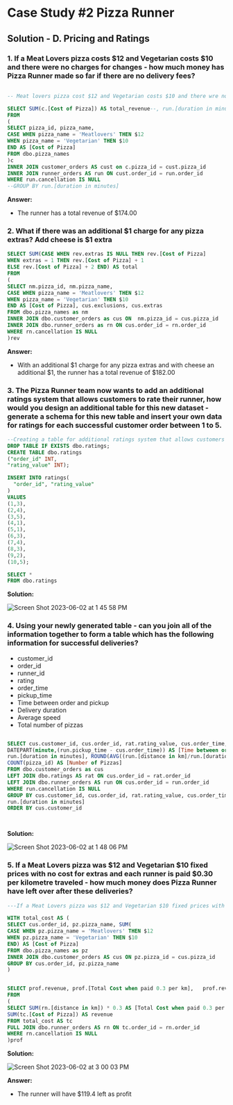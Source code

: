 # Case Study #2 Pizza Runner

## Solution - D. Pricing and Ratings

### 1. If a Meat Lovers pizza costs $12 and Vegetarian costs $10 and there were no charges for changes - how much money has Pizza Runner made so far if there are no delivery fees?


```sql

-- Meat lovers pizza cost $12 and Vegetarian costs $10 and there wre no charges

SELECT SUM(c.[Cost of Pizza]) AS total_revenue--, run.[duration in minutes] 
FROM 
(
SELECT pizza_id, pizza_name,
CASE WHEN pizza_name = 'Meatlovers' THEN $12
WHEN pizza_name = 'Vegetarian' THEN $10
END AS [Cost of Pizza]
FROM dbo.pizza_names
)c
INNER JOIN customer_orders AS cust on c.pizza_id = cust.pizza_id
INNER JOIN runner_orders AS run ON cust.order_id = run.order_id
WHERE run.cancellation IS NULL
--GROUP BY run.[duration in minutes]

```

**Answer:**
- The runner has a total revenue of $174.00


### 2. What if there was an additional $1 charge for any pizza extras? Add cheese is $1 extra

```sql
SELECT SUM(CASE WHEN rev.extras IS NULL THEN rev.[Cost of Pizza]
WHEN extras = 1 THEN rev.[Cost of Pizza] + 1
ELSE rev.[Cost of Pizza] + 2 END) AS total
FROM 
(
SELECT nm.pizza_id, nm.pizza_name,
CASE WHEN pizza_name = 'Meatlovers' THEN $12
WHEN pizza_name = 'Vegetarian' THEN $10
END AS [Cost of Pizza], cus.exclusions, cus.extras
FROM dbo.pizza_names as nm
INNER JOIN dbo.customer_orders as cus ON  nm.pizza_id = cus.pizza_id
INNER JOIN dbo.runner_orders as rn ON cus.order_id = rn.order_id
WHERE rn.cancellation IS NULL
)rev 

```

**Answer:**
- With an additional $1 charge for any pizza extras and with cheese an additional $1, the runner has a total revenue of $182.00


### 3. The Pizza Runner team now wants to add an additional ratings system that allows customers to rate their runner, how would you design an additional table for this new dataset - generate a schema for this new table and insert your own data for ratings for each successful customer order between 1 to 5.
```SQL
--Creating a table for additional ratings system that allows customers to rate their runner
DROP TABLE IF EXISTS dbo.ratings;
CREATE TABLE dbo.ratings
("order_id" INT,
"rating_value" INT);

INSERT INTO ratings(
  "order_id", "rating_value"
)
VALUES
(1,3),
(2,4),
(3,5),
(4,1),
(5,1),
(6,3),
(7,4),
(8,3),
(9,2),
(10,5);

SELECT *
FROM dbo.ratings

```
**Solution:**

![Screen Shot 2023-06-02 at 1 45 58 PM](https://github.com/KennethManzi1/8-week-SQL-Challenge/assets/120513764/a55ec671-98cc-4bf3-aa6c-3a68a4435619)



### 4. Using your newly generated table - can you join all of the information together to form a table which has the following information for successful deliveries?
-  customer_id
-  order_id
-  runner_id
-  rating
-  order_time
-  pickup_time
-  Time between order and pickup
-  Delivery duration
-  Average speed
-  Total number of pizzas

```SQL

SELECT cus.customer_id, cus.order_id, rat.rating_value, cus.order_time, run.pickup_time, 
DATEPART(minute,(run.pickup_time - cus.order_time)) AS [Time between order and pickup],
run.[duration in minutes], ROUND(AVG((run.[distance in km]/run.[duration in minutes])*60),2) AS [Average Speed],
COUNT(pizza_id) AS [Number of Pizzas]
FROM dbo.customer_orders as cus
LEFT JOIN dbo.ratings AS rat ON cus.order_id = rat.order_id
LEFT JOIN dbo.runner_orders AS run ON cus.order_id = run.order_id
WHERE run.cancellation IS NULL
GROUP BY cus.customer_id, cus.order_id, rat.rating_value, cus.order_time, run.pickup_time, DATEPART(minute,(run.pickup_time - cus.order_time)),
run.[duration in minutes]
ORDER BY cus.customer_id




```


**Solution:**

![Screen Shot 2023-06-02 at 1 48 06 PM](https://github.com/KennethManzi1/8-week-SQL-Challenge/assets/120513764/29996a72-6eb5-424d-99bb-10f107bfa76d)




### 5. If a Meat Lovers pizza was $12 and Vegetarian $10 fixed prices with no cost for extras and each runner is paid $0.30 per kilometre traveled - how much money does Pizza Runner have left over after these deliveries?


```SQL
---If a Meat Lovers pizza was $12 and Vegetarian $10 fixed prices with no cost for extras and each runner is paid $0.30 per kilometre traveled - how much money does Pizza Runner have left over after these deliveries?

WITH total_cost AS (
SELECT cus.order_id, pz.pizza_name, SUM(
CASE WHEN pz.pizza_name = 'Meatlovers' THEN $12
WHEN pz.pizza_name = 'Vegetarian' THEN $10
END) AS [Cost of Pizza]
FROM dbo.pizza_names as pz
INNER JOIN dbo.customer_orders AS cus ON pz.pizza_id = cus.pizza_id
GROUP BY cus.order_id, pz.pizza_name
)


SELECT prof.revenue, prof.[Total Cost when paid 0.3 per km],   prof.revenue - prof.[Total Cost when paid 0.3 per km] AS [Profit]
FROM 
(
SELECT SUM(rn.[distance in km]) * 0.3 AS [Total Cost when paid 0.3 per km],
SUM(tc.[Cost of Pizza]) AS revenue
FROM total_cost AS tc 
FULL JOIN dbo.runner_orders AS rn ON tc.order_id = rn.order_id
WHERE rn.cancellation IS NULL
)prof
```

**Solution:**


![Screen Shot 2023-06-02 at 3 00 03 PM](https://github.com/KennethManzi1/8-week-SQL-Challenge/assets/120513764/319e6e6f-b4fa-419a-bded-06aa471ae3f6)

**Answer:**
- The runner will have $119.4 left as profit

